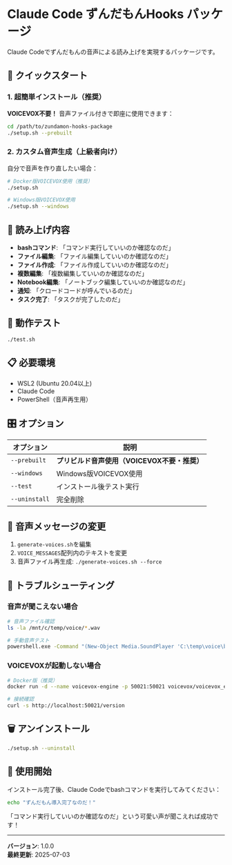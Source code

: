 # Claude Code ずんだもんHooks パッケージ

Claude Codeでずんだもんの音声による読み上げを実現するパッケージです。

## 🚀 クイックスタート

### 1. 超簡単インストール（推奨）

**VOICEVOX不要！** 音声ファイル付きで即座に使用できます：

```bash
cd /path/to/zundamon-hooks-package
./setup.sh --prebuilt
```

### 2. カスタム音声生成（上級者向け）

自分で音声を作り直したい場合：

```bash
# Docker版VOICEVOX使用（推奨）
./setup.sh

# Windows版VOICEVOX使用
./setup.sh --windows
```

## 📢 読み上げ内容

- **bashコマンド**: 「コマンド実行していいのか確認なのだ」
- **ファイル編集**: 「ファイル編集していいのか確認なのだ」
- **ファイル作成**: 「ファイル作成していいのか確認なのだ」
- **複数編集**: 「複数編集していいのか確認なのだ」
- **Notebook編集**: 「ノートブック編集していいのか確認なのだ」
- **通知**: 「クロードコードが呼んでいるのだ」
- **タスク完了**: 「タスクが完了したのだ」

## 🧪 動作テスト

```bash
./test.sh
```

## 📋 必要環境

- WSL2 (Ubuntu 20.04以上)
- Claude Code
- PowerShell（音声再生用）

## 🎛️ オプション

| オプション | 説明 |
|-----------|------|
| `--prebuilt` | **プリビルド音声使用（VOICEVOX不要・推奨）** |
| `--windows` | Windows版VOICEVOX使用 |
| `--test` | インストール後テスト実行 |
| `--uninstall` | 完全削除 |

## 🔧 音声メッセージの変更

1. `generate-voices.sh`を編集
2. `VOICE_MESSAGES`配列内のテキストを変更
3. 音声ファイル再生成: `./generate-voices.sh --force`

## 🚨 トラブルシューティング

### 音声が聞こえない場合

```bash
# 音声ファイル確認
ls -la /mnt/c/temp/voice/*.wav

# 手動音声テスト
powershell.exe -Command "(New-Object Media.SoundPlayer 'C:\temp\voice\bash_confirm.wav').PlaySync()"
```

### VOICEVOXが起動しない場合

```bash
# Docker版（推奨）
docker run -d --name voicevox-engine -p 50021:50021 voicevox/voicevox_engine:latest

# 接続確認
curl -s http://localhost:50021/version
```

## 🗑️ アンインストール

```bash
./setup.sh --uninstall
```

## 🎉 使用開始

インストール完了後、Claude Codeでbashコマンドを実行してみてください：

```bash
echo "ずんだもん導入完了なのだ！"
```

「コマンド実行していいのか確認なのだ」という可愛い声が聞こえれば成功です！

---

**バージョン**: 1.0.0  
**最終更新**: 2025-07-03
